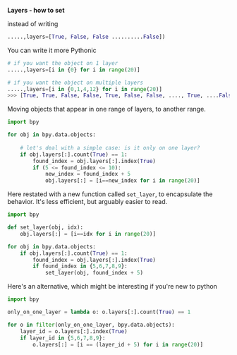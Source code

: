 **Layers - how to set**  

instead of writing 
```python
.....,layers=[True, False, False ..........False])
```
You can write it more Pythonic
```python
# if you want the object on 1 layer
.....,layers=[i in {0} for i in range(20)]

# if you want the object on multiple layers
.....,layers=[i in {0,1,4,12} for i in range(20)]
>>> [True, True, False, False, True, False, False, ...., True, ....False, False]

```


Moving objects that appear in one range of layers, to another range.

```python
import bpy

for obj in bpy.data.objects:
    
    # let's deal with a simple case: is it only on one layer?
    if obj.layers[:].count(True) == 1:
        found_index = obj.layers[:].index(True)
        if (5 <= found_index <= 10):
            new_index = found_index + 5
            obj.layers[:] = [i==new_index for i in range(20)]
```

Here restated with a new function called `set_layer`, to encapsulate the behavior. It's less efficient, but arguably easier to read.


```python
import bpy

def set_layer(obj, idx):
    obj.layers[:] = [i==idx for i in range(20)]

for obj in bpy.data.objects:
    if obj.layers[:].count(True) == 1:
        found_index = obj.layers[:].index(True)
        if found_index in {5,6,7,8,9}:
            set_layer(obj, found_index + 5)
```

Here's an alternative, which might be interesting if you're new to python

```python
import bpy

only_on_one_layer = lambda o: o.layers[:].count(True) == 1

for o in filter(only_on_one_layer, bpy.data.objects):
    layer_id = o.layers[:].index(True)
    if layer_id in {5,6,7,8,9}:
        o.layers[:] = [i == (layer_id + 5) for i in range(20)]
```